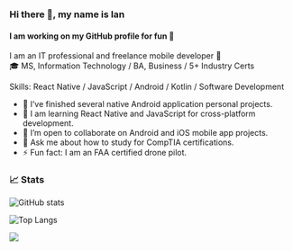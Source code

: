 ### Hi there 👋, my name is Ian
#### I am working on my GitHub profile for fun 🚀
I am an IT professional and freelance mobile developer 📱  
🎓 MS, Information Technology / BA, Business / 5+ Industry Certs

Skills: React Native / JavaScript / Android / Kotlin / Software Development

- 🔭 I’ve finished several native Android application personal projects. 
- 🌱 I am learning React Native and JavaScript for cross-platform development.
- 👯 I’m open to collaborate on Android and iOS mobile app projects.
- 💬 Ask me about how to study for CompTIA certifications. 
- ⚡ Fun fact: I am an FAA certified drone pilot.

### 📈 Stats

  ![GitHub stats](https://github-readme-stats.vercel.app/api?username=theianmay&count_private=true&show_icons=true&theme=transparent&hide_rank=false)
  
  ![Top Langs](https://github-readme-stats.vercel.app/api/top-langs/?username=theianmay)
  
  ![](https://komarev.com/ghpvc/?username=theianmay&style=for-the-badge&color=blue)
  

<!---
theianmay/theianmay is a ✨ special ✨ repository because its `README.md` (this file) appears on your GitHub profile.
You can click the Preview link to take a look at your changes.
--->
